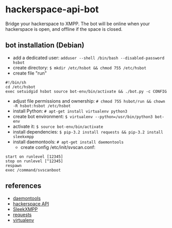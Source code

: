 hackerspace-api-bot
===================

Bridge your hackerspace to XMPP. The bot will be online when 
your hackerspace is open, and offline if the space is closed.

bot installation (Debian)
-------------------------
* add a dedicated user: ```adduser --shell /bin/bash --disabled-password hsbot```
* create directory: ```$ mkdir /etc/hsbot && chmod 755 /etc/hsbot```
* create file "run"
```
#!/bin/sh
cd /etc/hsbot
exec setuidgid hsbot source bot-env/bin/activate && ./bot.py -c CONFIG
```
* adjust file permissions and ownership: ```# chmod 755 hsbot/run && chown -R hsbot:hsbot /etc/hsbot```
* install Python: ```# apt-get install virtualenv python3```
* create bot environment: ```$ virtualenv --python=/usr/bin/python3 bot-env```
* activate it: ```$ source bot-env/bin/activate```
* install dependencies: ```$ pip-3.2 install requests && pip-3.2 install sleekxmpp```
* install daemontools: ```# apt-get install daemontools```
  * create config /etc/init/svscan.conf:
```
start on runlevel [12345]
stop on runlevel [^12345]
respawn
exec /command/svscanboot
```

references
----------
* [daemontools](http://cr.yp.to/daemontools.html)
* [hackerspace API](http://spaceapi.net/)
* [SleekXMPP](http://sleekxmpp.com/)
* [requests](http://docs.python-requests.org/)
* [virtualenv](http://www.virtualenv.org)
